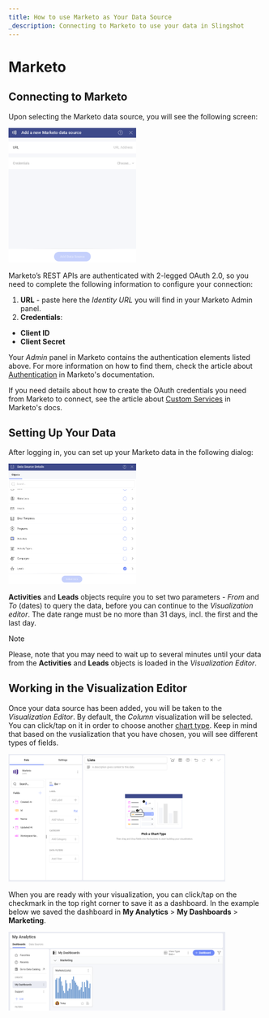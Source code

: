 ```yaml
---
title: How to use Marketo as Your Data Source
_description: Connecting to Marketo to use your data in Slingshot
---
```


# Marketo 

## Connecting to Marketo 

Upon selecting the Marketo data source, you will see the following screen:

<img src="images/add-marketo-as-data-source.png" alt="Data source connection configuring screen" class="responsive-img" width="50%"/>

Marketo’s REST APIs are authenticated with 2-legged OAuth 2.0, so you need to complete the following information to configure your connection:

1. **URL** - paste here the *Identity URL* you will find in your Marketo Admin panel. 
2. **Credentials**:
- **Client ID** 
-  **Client Secret**

Your *Admin* panel in Marketo contains the authentication elements listed above. For more information on how to find them, check the article about [Authentication](https://developers.marketo.com/rest-api/authentication/) in Marketo's documentation. 

If you need details about how to create the OAuth credentials you need from Marketo to connect, see the article about [Custom Services](https://developers.marketo.com/rest-api/custom-services/?_fsi=oP2ZRHsM) in Marketo's docs. 

## Setting Up Your Data

After logging in, you can set up your Marketo data in the following dialog:

<img src="images/marketo-objects.png" alt="A list with objects" class="responsive-img" width="50%"/>

**Activities** and **Leads** objects require you to set two parameters - *From* and *To* (dates) to query the data, before you can continue to the *Visualization editor*. The date range must be no more than 31 days, incl. the first and the last day. 

> [!NOTE]
> Please, note that you may need to wait up to several minutes until your data from the **Activities** and **Leads** objects is loaded in the *Visualization Editor*.  

## Working in the Visualization Editor

Once your data source has been added, you will be taken to the *Visualization Editor*. By default, the *Column* visualization will be selected. You can click/tap on it in order to choose another [chart type](https://www.slingshotapp.io/en/help/docs/analytics/visualization-tutorials/overview). Keep in mind that based on the vusialization that you have chosen, you will see different types of fields.

<img src="images/visualization-editor-marketo.png" alt="Using data from Marketo in the visualization editor" class="responsive-img" width="85%"/>

When you are ready with your visualization, you can click/tap on the checkmark in the top right corner to save it as a dashboard. In the example below we saved the dashboard in **My Analytics** > **My Dashboards** > **Marketing**.

<img src="images/marketo-my-analytics.png" alt="A Marketo dashboard in My Analytics" class="responsive-img" width="85%"/>
